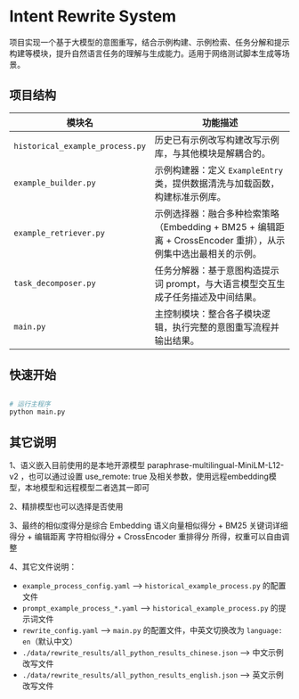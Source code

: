 # Intent Rewrite System

项目实现一个基于大模型的意图重写，结合示例构建、示例检索、任务分解和提示构建等模块，提升自然语言任务的理解与生成能力。适用于网络测试脚本生成等场景。

## 项目结构

| 模块名                    | 功能描述                                                                 |
|-------------------------|--------------------------------------------------------------------------|
| `historical_example_process.py`    | 历史已有示例改写构建改写示例库，与其他模块是解耦合的。       |
| `example_builder.py`    | 示例构建器：定义 `ExampleEntry` 类，提供数据清洗与加载函数，构建标准示例库。       |
| `example_retriever.py`  | 示例选择器：融合多种检索策略（Embedding + BM25 + 编辑距离 + CrossEncoder 重排），从示例集中选出最相关的示例。 |
| `task_decomposer.py`    | 任务分解器：基于意图构造提示词 prompt，与大语言模型交互生成子任务描述及中间结果。     |
| `main.py`               | 主控制模块：整合各子模块逻辑，执行完整的意图重写流程并输出结果。                     |

## 快速开始

```bash

# 运行主程序
python main.py
```

## 其它说明
1、语义嵌入目前使用的是本地开源模型 paraphrase-multilingual-MiniLM-L12-v2 ，也可以通过设置 use_remote: true 及相关参数，使用远程embedding模型，本地模型和远程模型二者选其一即可

2、精排模型也可以选择是否使用

3、最终的相似度得分是综合 Embedding 语义向量相似得分 + BM25 关键词详细得分 + 编辑距离 字符相似得分 + CrossEncoder 重排得分 所得，权重可以自由调整

4、其它文件说明：

- `example_process_config.yaml` --> `historical_example_process.py` 的配置文件  
- `prompt_example_process_*.yaml` --> `historical_example_process.py` 的提示词文件
- `rewrite_config.yaml`  --> `main.py` 的配置文件，中英文切换改为 `language: en`（默认中文）  
- `./data/rewrite_results/all_python_results_chinese.json`  --> 中文示例改写文件  
- `./data/rewrite_results/all_python_results_english.json`  --> 英文示例改写文件
